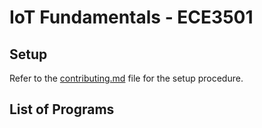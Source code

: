 # IoT Fundamentals - ECE3501


## Setup

Refer to the [contributing.md](./Contributing.md) file for the setup procedure.



## List of Programs



